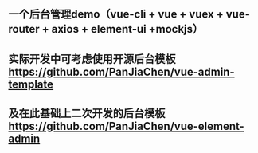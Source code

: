 ## 一个后台管理demo（vue-cli + vue + vuex + vue-router + axios + element-ui +mockjs）
## 实际开发中可考虑使用开源后台模板<https://github.com/PanJiaChen/vue-admin-template>
## 及在此基础上二次开发的后台模板<https://github.com/PanJiaChen/vue-element-admin>
